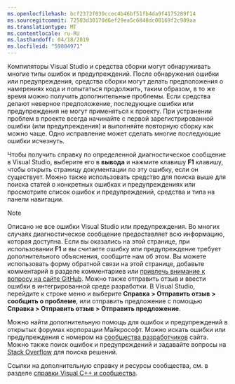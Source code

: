 ```yaml
---
ms.openlocfilehash: bcf2372f039ccec4b46bf51fb4da9f4175289f14
ms.sourcegitcommit: 72583d30170d6ef29ea5c6848dc00169f2c909aa
ms.translationtype: MT
ms.contentlocale: ru-RU
ms.lasthandoff: 04/18/2019
ms.locfileid: "59804971"
---
```

Компиляторы Visual Studio и средства сборки могут обнаруживать многие типы ошибок и предупреждений. После обнаружения ошибки или предупреждения, средства сборки могут делать предположения о намерениях кода и попытаться продолжить, таким образом, в то же время можно получить дополнительные проблемы. Если средства делают неверное предположение, последующие ошибки или предупреждения не могут применяться к проекту. При устранении проблем в проекте всегда начинайте с первой зарегистрированной ошибки (или предупреждения) и выполняйте повторную сборку как можно чаще. Одно исправление может сделать многие последующие ошибки исчезнуть.

Чтобы получить справку по определенной диагностическое сообщение в Visual Studio, выберите его в **вывода** и нажмите клавишу **F1** клавишу, чтобы открыть страницу документации по эту ошибку, если он существует. Можно также использовать средство для поиска выше для поиска статей о конкретных ошибках и предупреждениях или просмотрите список ошибок и предупреждений, средства и типа на панели навигации.

> [!NOTE]
> Описано не все ошибки Visual Studio или предупреждения. Во многих случаях диагностическое сообщение предоставляет всю информацию, которая доступна. Если вы оказались на этой странице, при использовании **F1** и вы считаете ошибку или предупреждение требует дополнительного объяснения, сообщите нам об этом. Вы можете использовать форму обратной связи на этой странице, добавьте комментарий в разделе комментариев или [привлечь внимание к вопросу на сайте GitHub](https://github.com/MicrosoftDocs/cpp-docs/issues). Можно также отправить отзыв и ввести ошибки в интегрированной среде разработки. В Visual Studio, перейдите к строке меню и выберите **Справка > Отправить отзыв > сообщить о проблеме**, или отправить предложение с помощью **Справка > Отправить отзыв > Отправить предложение**.

Можно найти дополнительную помощь для ошибок и предупреждений в открытых форумах корпорации Майкрософт. Можно искать ошибки или предупреждения с номером на [сообщества разработчиков](https://developercommunity.visualstudio.com/spaces/8/index.html) сайта. Можно также поиск ошибок и предупреждений и задавайте вопросы на [Stack Overflow](http://stackoverflow.com/) для поиска решений.

Ссылки на дополнительную справку и ресурсы сообщества, см. в разделе [справки Visual C++ и сообщества](../../overview/visual-cpp-help-and-community.md).